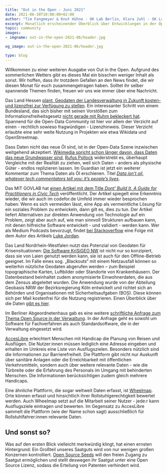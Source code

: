 ```yaml
---
title: "Out in the Open - Juni 2021"
date: 2021-06-30T10:00:00+02:00
author: "Tim Fangmeyer & Knut Hühne - OK Lab Berlin, Klara Juhl - OK Lab Osnabrück"
excerpt: Monatlich erscheinender Überblick über Entwicklungen in der Open Data and Civic Tech Szene
topic: community
images:
- imgname: out-in-the-open-2021-06/header.jpg

og_image: out-in-the-open-2021-06/header.jpg

type: blog
---
```

Willkommen zu einer weiteren Ausgabe von Out in the Open. Aufgrund des sommerlichen Wetters
gibt es dieses Mal ein bisschen weniger Inhalt als sonst. Wir hoffen, dass ihr trotzdem
Gefallen an den News findet, die wir diesen Monat für euch zusammengetragen haben. Solltet ihr
selber spannende Themen finden, freuen wir uns wie immer über eine Nachricht.

Das Land Hessen [plant, Geodaten der Landesverwaltung in Zukunft kosten- und lizenzfrei zur
Verfügung zu
stellen](https://www.golem.de/news/open-data-hessen-will-geodaten-lizenzfrei-zur-verfuegung-stellen-2106-157380.html).
Ein interessanter Schritt von einem Bundesland, das sich bisher mit seinen Vorstößen zum
Informationsfreiheitsgesetz [nicht gerade mit Ruhm bekleckert
hat](https://netzpolitik.org/2019/fragdenstaat-verklagt-hessen-auf-zugang-zum-geheimen-ifg-evaluationsbericht/).
Spannend für die Open-Data Community ist hier vor allem der Verzicht auf einen - rechtlich sowieso
fragwürdigen - Lizenzhinweis. Dieser Verzicht erlaubte eine sehr weite Nutzung in Projekten wie etwa
Wikidata und OpenStreetmap.

Dass Daten nicht das neue Öl sind, ist in der Open-Data Szene inzwischen weitgehend akzeptiert.
[Wikimedia spricht schon länger davon, dass Daten das neue Grundwasser
sind](https://blog.wikimedia.de/2018/09/15/daten-sind-das-neue-grundwasser/), [Rufus
Pollock](https://openrevolution.net) widerstrebt es, überhaupt Vergleiche mit der Realität zu
ziehen, weil sich Daten - anders als physische Güter - endlos replizieren lassen. Im Guardian ist
jetzt ein weiterer Kommentar zum Thema Daten als Öl erschienen. Titel [*Data isn’t oil, whatever
tech commentators tell you: it’s people’s
lives*](https://www.theguardian.com/commentisfree/2021/may/29/data-oil-metaphor-tech-companies-surveillance-capitalism).

Das MIT GOVLAB hat [einen Artikel mit dem Title *Dont' Build It. A Guide for Practitioners in Civic
Tech*](https://mitgovlab.org/resources/dont-build-it-a-guide-for-practitioners-in-civic-tech/)
veröffentlicht. Der Artikel spiegelt eine Erkenntnis wieder, die wir auch im codefor.de Umfeld immer
wieder besprochen haben: Wenn es sich vermeiden lässt, eine App als vermeintliche Lösung für ein
soziales Problem zu entwickeln, dann gilt es, dies zu tun. Der Artikel liefert Alternativen zur
direkten Anwendung von Technologie auf ein Problem, zeigt aber auch auf, wie man sinnvoll Strukturen
aufbauen kann, mit denen hilfreiche Software entwickelt - und validiert - werden kann. Wer als
Medium Podcasts bevorzugt, findet [bei
Stackoverflow](https://stackoverflow.blog/2021/06/04/podcast-344-dont-build-it-advice-on-civic-tech-from-mits-gov-lab)
eine Folge mit dem Autor des Artikels [Luke Jordan](https://twitter.com/lukesjordan).

Das Land Nordrhein-Westfalen nutzt das Potenzial von Geodaten für Krisensituationen: [Die Software
KriSiGEO
NW](https://www.land.nrw/de/pressemitteilung/jetzt-auch-krisensicher-geobasisdaten-nordrhein-westfalen)
ist nicht nur so konzipiert, dass sie von Laien genutzt werden kann, sie ist auch für den
Offline-Betrieb geeignet. Im Falle eines sog. „Blackouts“ mit einem Netzausfall können so weiterhin
nützliche Geodaten abgerufen werden – zum Beispiel topographische Karten, Luftbilder oder Standorte
von Krankenhäusern. Der Datenbestand beinhaltet zudem anonymisierte Einwohnerdaten, die aus dem
Zensus abgeleitet wurden. Die Anwendung wurde von der Abteilung Geobasis NRW der Bezirksregierung
Köln entwickelt und richtet sich an Behörden und Organisationen mit Sicherheitsaufgaben (BOS). Diese
können sich per Mail kostenfrei für die Nutzung registrieren. Einen Überblick über die Daten [gibt
es
hier](https://www.bezreg-koeln.nrw.de/brk_internet/geobasis/geodaten-anwendungen/krisigeo_nw/index.html).

Im Berliner Abgeordnetenhaus gab es eine weitere [schriftliche Anfrage zum Thema Open Source in der
Verwaltung](https://pardok.parlament-berlin.de/starweb/adis/citat/VT/18/SchrAnfr/S18-27710.pdf). In
der Anfrage geht es sowohl um Software für Fachverfahren als auch Standardsoftware, die in der
Verwaltung eingesetzt wird.

[AccesLibre](https://acceslibre.beta.gouv.fr/) erleichtert Menschen mit Handicap die Planung von
Reisen und Ausflügen. Die Nutzer:innen müssen lediglich eine Adresse eingeben und erhalten im
Umkreis eine Liste von Ausflugszielen. Besonders nützlich sind die Informationen zur
Barrierefreiheit. Die Plattform gibt nicht nur Auskunft über sanitäre Anlagen oder die
Erreichbarkeit mit öffentlichen Verkehrsmitteln, sondern auch über weitere relevante Daten - wie die
Türbreite oder die Erfahrung des Personals im Umgang mit behinderten Menschen. Die Informationen
berücksichtigen zudem gleich mehrere Handicaps.

Eine ähnliche Plattform, die sogar weltweit Daten erfasst, ist [Wheelmap](https://wheelmap.org).
Orte können erfasst und hinsichtlich ihrer Rollstuhlgerechtigkeit bewertet werden. Auch Wheelmap
setzt auf die Mitarbeit seiner Nutzer - jede:r kann Ausflugsziele eintragen und bewerten. Im
Gegensatz zu AccesLibre sammelt die Plattform (wie der Name schon sagt) ausschließlich für
Rollstuhlfahrer:innen relevante Daten.

## Und sonst so?

Was auf den ersten Blick vielleicht merkwürdig klingt, hat einen ernsten
Hintergrund: Ein Großteil unseres Saatguts wird von nur wenigen großen Konzernen kontrolliert. [Open
Source Seeds](https://www.opensourceseeds.org/) will den freien Zugang zu Saatgut ermöglichen und
stellt deswegen ihr Saatgut unter eine Open Source Lizenz, sodass die Erteilung von Patenten
verhindert wird.

